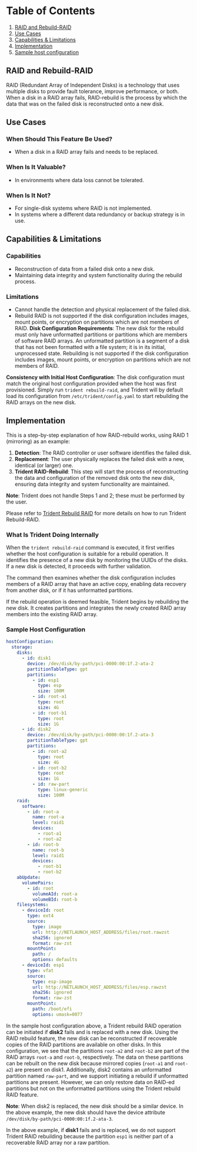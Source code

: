 # Table of Contents
1. [RAID and Rebuild-RAID](#raid-and-rebuild-raid)
2. [Use Cases](#use-cases)
3. [Capabilities & Limitations](#capabilities--limitations)
4. [Implementation](#implementation)
5. [Sample host configuration](#sample-host-configuration)

## RAID and Rebuild-RAID
RAID (Redundant Array of Independent Disks) is a technology that uses multiple
disks to provide fault tolerance, improve performance, or both. When a disk in a
RAID array fails, RAID-rebuild is the process by which the data that was on the
failed disk is reconstructed onto a new disk.

## Use Cases
### When Should This Feature Be Used?
- When a disk in a RAID array fails and needs to be replaced.

### When Is It Valuable?
- In environments where data loss cannot be tolerated.

### When Is It Not?
- For single-disk systems where RAID is not implemented.
- In systems where a different data redundancy or backup strategy is in use.

## Capabilities & Limitations
### Capabilities
- Reconstruction of data from a failed disk onto a new disk.
- Maintaining data integrity and system functionality during the rebuild process.

### Limitations
- Cannot handle the detection and physical replacement of the failed disk.
- Rebuild RAID is not supported if the disk configuration includes images, mount points, or encryption on partitions which are not members of RAID.
**Disk Configuration Requirements**: The new disk for the rebuild must only have unformatted partitions or partitions which are members of software RAID arrays. An unformatted partition is a segment of a disk that has not been formatted with a file system; it is in its initial, unprocessed state. Rebuilding is not supported if the disk configuration includes images, mount points, or encryption on partitions which are not members of RAID.

**Consistency with Initial Host Configuration**: The disk configuration must match the original host configuration provided when the host was first provisioned. Simply run `trident rebuild-raid`, and Trident will by default load its configuration from `/etc/trident/config.yaml` to start rebuilding the RAID arrays on the new disk.


## Implementation
This is a step-by-step explanation of how RAID-rebuild works, using RAID 1 (mirroring) as an example:

1. **Detection**: The RAID controller or user software identifies the failed disk.
2. **Replacement**: The user physically replaces the failed disk with a new, identical (or larger) one.
3. **Trident RAID-Rebuild**: This step will start the process of reconstructing the data and configuration of the removed disk onto the new disk, ensuring data integrity and system functionality are maintained.

**Note**: Trident does not handle Steps 1 and 2; these must be performed by the user.

Please refer to [Trident Rebuild RAID](./docs/How-To-Guides/Trident-Rebuild-RAID.md) for more details on how to run Trident Rebuild-RAID.

### What Is Trident Doing Internally

When the `trident rebuild-raid` command is executed, it first verifies whether
the host configuration is suitable for a rebuild operation. It identifies the
presence of a new disk by monitoring the UUIDs of the disks. If a new disk is
detected, it proceeds with further validation. 

The command then examines whether the disk configuration includes members of a
RAID array that have an active copy, enabling data recovery from another disk,
or if it has unformatted partitions. 

If the rebuild operation is deemed feasible, Trident begins by rebuilding the
new disk. It creates partitions and integrates the newly created RAID array
members into the existing RAID array.

### Sample Host Configuration

```yaml
hostConfiguration:
  storage:
    disks:
      - id: disk1
        device: /dev/disk/by-path/pci-0000:00:1f.2-ata-2
        partitionTableType: gpt
        partitions:
          - id: esp1
            type: esp
            size: 100M
          - id: root-a1
            type: root
            size: 4G
          - id: root-b1
            type: root
            size: 1G
      - id: disk2
        device: /dev/disk/by-path/pci-0000:00:1f.2-ata-3
        partitionTableType: gpt
        partitions: 
          - id: root-a2
            type: root
            size: 4G
          - id: root-b2
            type: root
            size: 1G
          - id: raw-part
            type: linux-generic
            size: 100M 
    raid:
      software:
        - id: root-a
          name: root-a
          level: raid1
          devices:
            - root-a1
            - root-a2
        - id: root-b
          name: root-b
          level: raid1
          devices:
            - root-b1
            - root-b2
    abUpdate:
      volumePairs:
        - id: root
          volumeAId: root-a
          volumeBId: root-b
    filesystems:
      - deviceId: root
        type: ext4
        source:
          type: image
          url: http://NETLAUNCH_HOST_ADDRESS/files/root.rawzst
          sha256: ignored
          format: raw-zst
        mountPoint:
          path: /
          options: defaults
      - deviceId: esp1
        type: vfat
        source:
          type: esp-image
          url: http://NETLAUNCH_HOST_ADDRESS/files/esp.rawzst
          sha256: ignored
          format: raw-zst
        mountPoint:
          path: /boot/efi
          options: umask=0077 
```

In the sample host configuration above, a Trident rebuild RAID operation can be
initiated if **disk2** fails and is replaced with a new disk. Using the RAID
rebuild feature, the new disk can be reconstructed if recoverable copies of the
RAID partitions are available on other disks. In this configuration, we see that
the partitions `root-a2` and `root-b2` are part of the RAID arrays `root-a` and
`root-b`, respectively. The data on these partitions can be rebuilt on the new
disk because mirrored copies (`root-a1` and `root-a2`) are present on disk1.
Additionally, disk2 contains an unformatted partition named `raw-part`, and we
support initiating a rebuild if unformatted partitions are present. However, we
can only restore data on RAID-ed partitions but not on the unformatted
partitions using the Trident rebuild RAID feature.

**Note**: When disk2 is replaced, the new disk should be a similar device. In
the above example, the new disk should have the device attribute
`/dev/disk/by-path/pci-0000:00:1f.2-ata-3`.

In the above example, if **disk1** fails and is replaced, we do not support
Trident RAID rebuilding because the partition `esp1` is neither part of a
recoverable RAID array nor a raw partition.
